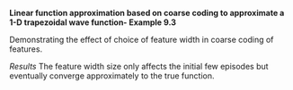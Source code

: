 **Linear function approximation based on coarse coding to approximate a 1-D trapezoidal wave function- Example 9.3**

Demonstrating the effect of choice of feature width in coarse coding of features. 

_Results_
The feature width size only affects the initial few episodes but eventually converge approximately to the true function.
